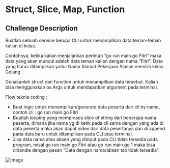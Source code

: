 # Struct, Slice, Map, Function

## Challenge Description
Buatlah sebuah service berupa CLI untuk menampilkan data teman-teman kalian di kelas.

Contohnya, ketika kalian menjalankan perintah “go run main.go Fitri” maka data yang akan muncul adalah data teman kalian dengan nama "Fitri". Data yang harus ditampilkan yaitu: 
Nama
Alamat
Pekerjaan
Alasan memilih kelas Golang

Gunakanlah struct dan function untuk menampilkan data tersebut. Kalian bisa menggunakan os.Args untuk mendapatkan argument pada terminal.

Flow teknis coding :
- Buat logic untuk menampilkan/generate data peserta dari cli by name, contoh cli : go run main.go Fitri
- Buatlah looping yang memproses slice of string dari beberapa nama peserta, dimana jika nama yg di ketik pada cli sama dengan yang ada di data peserta maka akan dapat index dari data pesertanya dan di append pada data baru untuk ditampilkan pada CLI atau terminal.
- Jika data nama atau absen yang diinput pada CLI tidak tersedia pada program, misal go run main.go Fitri atau go run main.go 1 maka bisa dihandle dengan pesan "Data dengan nama/absen tsb tidak tersedia".

![image](https://github.com/martjellino/golang-cohort-mini-challenge-3/assets/119112916/95f831d4-5757-4f28-9810-4acd339b84f0)
